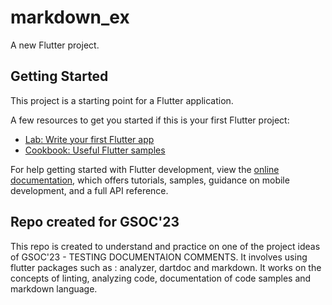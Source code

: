 # markdown_ex

A new Flutter project.

## Getting Started

This project is a starting point for a Flutter application.

A few resources to get you started if this is your first Flutter project:

- [Lab: Write your first Flutter app](https://docs.flutter.dev/get-started/codelab)
- [Cookbook: Useful Flutter samples](https://docs.flutter.dev/cookbook)

For help getting started with Flutter development, view the
[online documentation](https://docs.flutter.dev/), which offers tutorials,
samples, guidance on mobile development, and a full API reference.

## Repo created for GSOC'23

This repo is created to understand and practice on one of the project ideas of GSOC'23 - TESTING DOCUMENTAION COMMENTS.
It involves using flutter packages such as : analyzer, dartdoc and markdown. It works on the concepts of linting, analyzing code,
documentation of code samples and markdown language.
